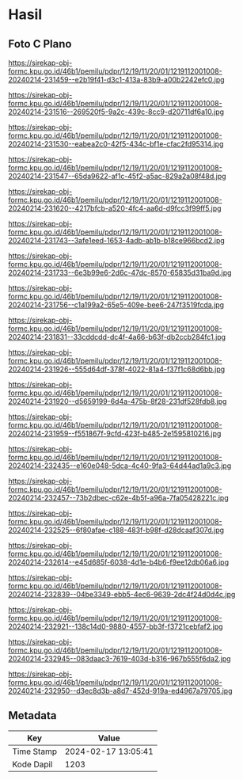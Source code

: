 # Hasil

## Foto C Plano

https://sirekap-obj-formc.kpu.go.id/46b1/pemilu/pdpr/12/19/11/20/01/1219112001008-20240214-231459--e2b19f41-d3c1-413a-83b9-a00b2242efc0.jpg

https://sirekap-obj-formc.kpu.go.id/46b1/pemilu/pdpr/12/19/11/20/01/1219112001008-20240214-231516--269520f5-9a2c-439c-8cc9-d20711df6a10.jpg

https://sirekap-obj-formc.kpu.go.id/46b1/pemilu/pdpr/12/19/11/20/01/1219112001008-20240214-231530--eabea2c0-42f5-434c-bf1e-cfac2fd95314.jpg

https://sirekap-obj-formc.kpu.go.id/46b1/pemilu/pdpr/12/19/11/20/01/1219112001008-20240214-231547--65da9622-af1c-45f2-a5ac-829a2a08f48d.jpg

https://sirekap-obj-formc.kpu.go.id/46b1/pemilu/pdpr/12/19/11/20/01/1219112001008-20240214-231620--4217bfcb-a520-4fc4-aa6d-d9fcc3f99ff5.jpg

https://sirekap-obj-formc.kpu.go.id/46b1/pemilu/pdpr/12/19/11/20/01/1219112001008-20240214-231743--3afe1eed-1653-4adb-ab1b-b18ce966bcd2.jpg

https://sirekap-obj-formc.kpu.go.id/46b1/pemilu/pdpr/12/19/11/20/01/1219112001008-20240214-231733--6e3b99e6-2d6c-47dc-8570-65835d31ba9d.jpg

https://sirekap-obj-formc.kpu.go.id/46b1/pemilu/pdpr/12/19/11/20/01/1219112001008-20240214-231756--c1a199a2-65e5-409e-bee6-247f3519fcda.jpg

https://sirekap-obj-formc.kpu.go.id/46b1/pemilu/pdpr/12/19/11/20/01/1219112001008-20240214-231831--33cddcdd-dc4f-4a66-b63f-db2ccb284fc1.jpg

https://sirekap-obj-formc.kpu.go.id/46b1/pemilu/pdpr/12/19/11/20/01/1219112001008-20240214-231926--555d64df-378f-4022-81a4-f37f1c68d6bb.jpg

https://sirekap-obj-formc.kpu.go.id/46b1/pemilu/pdpr/12/19/11/20/01/1219112001008-20240214-231920--d5659199-6d4a-475b-8f28-231df528fdb8.jpg

https://sirekap-obj-formc.kpu.go.id/46b1/pemilu/pdpr/12/19/11/20/01/1219112001008-20240214-231959--f551867f-9cfd-423f-b485-2e1595810216.jpg

https://sirekap-obj-formc.kpu.go.id/46b1/pemilu/pdpr/12/19/11/20/01/1219112001008-20240214-232435--e160e048-5dca-4c40-9fa3-64d44ad1a9c3.jpg

https://sirekap-obj-formc.kpu.go.id/46b1/pemilu/pdpr/12/19/11/20/01/1219112001008-20240214-232457--73b2dbec-c62e-4b5f-a96a-7fa05428221c.jpg

https://sirekap-obj-formc.kpu.go.id/46b1/pemilu/pdpr/12/19/11/20/01/1219112001008-20240214-232525--6f80afae-c188-483f-b98f-d28dcaaf307d.jpg

https://sirekap-obj-formc.kpu.go.id/46b1/pemilu/pdpr/12/19/11/20/01/1219112001008-20240214-232614--e45d685f-6038-4d1e-b4b6-f9ee12db06a6.jpg

https://sirekap-obj-formc.kpu.go.id/46b1/pemilu/pdpr/12/19/11/20/01/1219112001008-20240214-232839--04be3349-ebb5-4ec6-9639-2dc4f24d0d4c.jpg

https://sirekap-obj-formc.kpu.go.id/46b1/pemilu/pdpr/12/19/11/20/01/1219112001008-20240214-232921--138c14d0-9880-4557-bb3f-f3721cebfaf2.jpg

https://sirekap-obj-formc.kpu.go.id/46b1/pemilu/pdpr/12/19/11/20/01/1219112001008-20240214-232945--083daac3-7619-403d-b316-967b555f6da2.jpg

https://sirekap-obj-formc.kpu.go.id/46b1/pemilu/pdpr/12/19/11/20/01/1219112001008-20240214-232950--d3ec8d3b-a8d7-452d-919a-ed4967a79705.jpg


## Metadata

| Key        | Value               |
| ---------- | ------------------- |
| Time Stamp | 2024-02-17 13:05:41 |
| Kode Dapil | 1203                |



